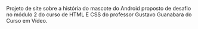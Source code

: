 Projeto de site sobre a história do mascote do Android proposto de desafio no módulo 2 do curso de HTML E CSS do professor Gustavo Guanabara do Curso em Vídeo.
